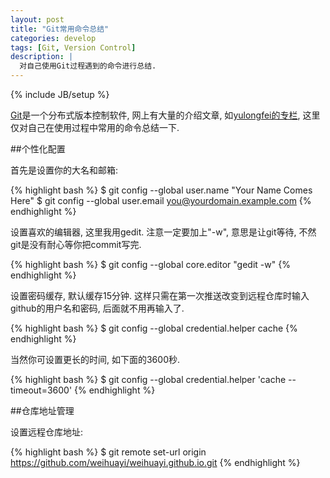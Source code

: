 ```yaml
---
layout: post
title: "Git常用命令总结"
categories: develop
tags: [Git, Version Control]
description: |
  对自己使用Git过程遇到的命令进行总结.
---
```

{% include JB/setup %}

[Git](https://github.com/)是一个分布式版本控制软件, 网上有大量的介绍文章, 如[yulongfei的专栏](http://blog.csdn.net/gemmem/article/details/7290125), 这里仅对自己在使用过程中常用的命令总结一下.

##个性化配置

首先是设置你的大名和邮箱:

{% highlight bash %}
$ git config --global user.name "Your Name Comes Here" 
$ git config --global user.email you@yourdomain.example.com 
{% endhighlight %}

设置喜欢的编辑器, 这里我用gedit. 注意一定要加上"-w", 意思是让git等待, 不然git是没有耐心等你把commit写完.

{% highlight bash %}
$ git config --global core.editor "gedit -w"
{% endhighlight %}

设置密码缓存, 默认缓存15分钟. 这样只需在第一次推送改变到远程仓库时输入github的用户名和密码, 后面就不用再输入了.

{% highlight bash %}
$ git config --global credential.helper cache
{% endhighlight %}

当然你可设置更长的时间, 如下面的3600秒.

{% highlight bash %}
$ git config --global credential.helper 'cache --timeout=3600'
{% endhighlight %}

##仓库地址管理

设置远程仓库地址:

{% highlight bash %}
$ git remote set-url origin https://github.com/weihuayi/weihuayi.github.io.git
{% endhighlight %}



